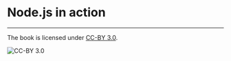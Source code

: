 # Node.js in action


---

The book is licensed under [CC-BY 3.0](http://creativecommons.org/licenses/by/3.0/cn/).

![CC-BY 3.0](https://i.creativecommons.org/l/by/3.0/cn/88x31.png)
